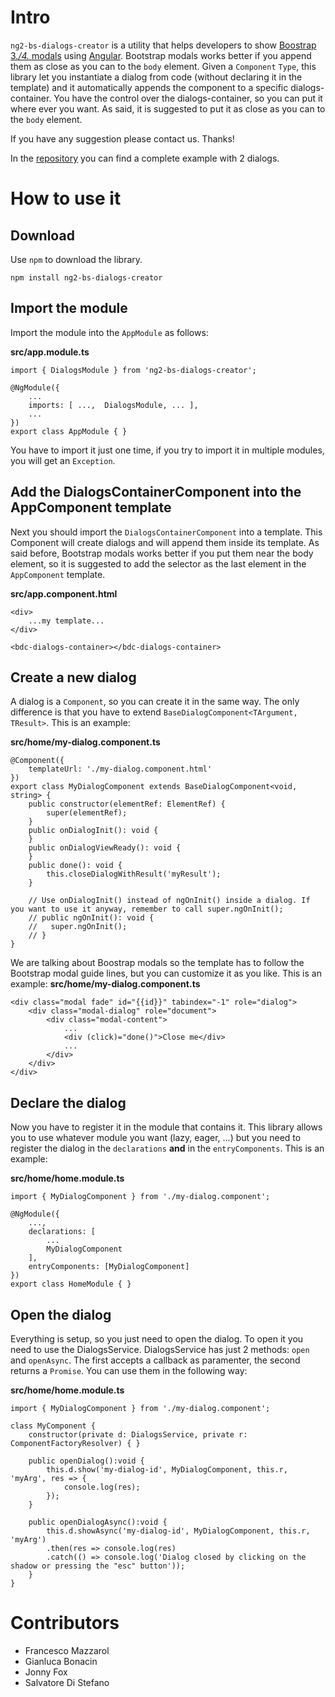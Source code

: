 # Intro

`ng2-bs-dialogs-creator` is a utility that helps developers to show [Boostrap 3.*/4.* modals](http://getbootstrap.com/javascript/#modals) using [Angular](https://angular.io).
Bootstrap modals works better if you append them as close as you can to the `body` element.
Given a `Component` `Type`, this library let you instantiate a dialog from code (without declaring it in the template) and it automatically appends the component to a specific dialogs-container. You have the control over
the dialogs-container, so you can put it where ever you want. As said, it is suggested to put it as close as you can to the `body` element.

If you have any suggestion please contact us. Thanks!

In the [repository](https://github.com/MasDevProject/ng2-bs-dialogs-creator.git) you can find a complete example with 2 dialogs.

# How to use it

## Download

Use `npm` to download the library.
```
npm install ng2-bs-dialogs-creator
```


## Import the module

Import the module into the `AppModule` as follows:

**src/app.module.ts**
```
import { DialogsModule } from 'ng2-bs-dialogs-creator';

@NgModule({
	...
	imports: [ ...,  DialogsModule, ... ],
	...
})
export class AppModule { }
```
You have to import it just one time, if you try to import it in multiple modules, you will get an `Exception`.


## Add the DialogsContainerComponent into the AppComponent template

Next you should import the `DialogsContainerComponent` into a template.
This Component will create dialogs and will append them inside its template.
As said before, Bootstrap modals works better if you put them near the body element, so it is suggested to add the 
selector as the last element in the `AppComponent` template.

**src/app.component.html**
```
<div>
	...my template...
</div>

<bdc-dialogs-container></bdc-dialogs-container>
```


## Create a new dialog

A dialog is a `Component`, so you can create it in the same way.
The only difference is that you have to extend `BaseDialogComponent<TArgument, TResult>`.
This is an example:

**src/home/my-dialog.component.ts**
```
@Component({
	templateUrl: './my-dialog.component.html'
})
export class MyDialogComponent extends BaseDialogComponent<void, string> {
	public constructor(elementRef: ElementRef) {
		super(elementRef);
	}
	public onDialogInit(): void {	
	}
	public onDialogViewReady(): void {
	}
	public done(): void { 
		this.closeDialogWithResult('myResult');
	}

	// Use onDialogInit() instead of ngOnInit() inside a dialog. If you want to use it anyway, remember to call super.ngOnInit();
	// public ngOnInit(): void {
	//	 super.ngOnInit();
	// }
}
```

We are talking about Boostrap modals so the template has to follow the Bootstrap modal guide lines, but you can customize it as you like.
This is an example:
**src/home/my-dialog.component.ts**
```
<div class="modal fade" id="{{id}}" tabindex="-1" role="dialog">
	<div class="modal-dialog" role="document">
		<div class="modal-content">
			...
			<div (click)="done()">Close me</div>
			...
		</div>
	</div>
</div>
```


## Declare the dialog

Now you have to register it in the module that contains it.
This library allows you to use whatever module you want (lazy, eager, ...) but you need to register
the dialog in the `declarations` **and** in the `entryComponents`.
This is an example:

**src/home/home.module.ts**
```
import { MyDialogComponent } from './my-dialog.component';

@NgModule({
	...,
	declarations: [
		...
		MyDialogComponent
	],
	entryComponents: [MyDialogComponent]
})
export class HomeModule { }
```


## Open the dialog

Everything is setup, so you just need to open the dialog.
To open it you need to use the DialogsService.
DialogsService has just 2 methods: `open` and `openAsync`.
The first accepts a callback as paramenter, the second returns a `Promise`.
You can use them in the following way:


**src/home/home.module.ts**
```
import { MyDialogComponent } from './my-dialog.component';

class MyComponent {
	constructor(private d: DialogsService, private r: ComponentFactoryResolver) { }

	public openDialog():void {
		this.d.show('my-dialog-id', MyDialogComponent, this.r, 'myArg', res => {
			console.log(res);
		});
	}

	public openDialogAsync():void {
		this.d.showAsync('my-dialog-id', MyDialogComponent, this.r, 'myArg')
		.then(res => console.log(res)
		.catch(() => console.log('Dialog closed by clicking on the shadow or pressing the "esc" button'));
	}
}
```

# Contributors
- Francesco Mazzarol
- Gianluca Bonacin
- Jonny Fox
- Salvatore Di Stefano
